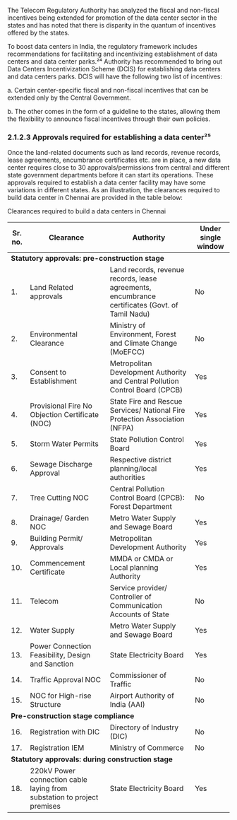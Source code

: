 The Telecom Regulatory Authority has analyzed the fiscal and non-fiscal incentives being extended for promotion of the data center sector in the states and has noted that there is disparity in the quantum of incentives offered by the states.

To boost data centers in India, the regulatory framework includes recommendations for facilitating and incentivizing establishment of data centers and data center parks.²⁴ Authority has recommended to bring out Data Centers Incentivization Scheme (DCIS) for establishing data centers and data centers parks. DCIS will have the following two list of incentives:

a. Certain center-specific fiscal and non-fiscal incentives that can be extended only by the Central Government.

b. The other comes in the form of a guideline to the states, allowing them the flexibility to announce fiscal incentives through their own policies.

### 2.1.2.3 Approvals required for establishing a data center²⁵

Once the land-related documents such as land records, revenue records, lease agreements, encumbrance certificates etc. are in place, a new data center requires close to 30 approvals/permissions from central and different state government departments before it can start its operations. These approvals required to establish a data center facility may have some variations in different states. As an illustration, the clearances required to build data center in Chennai are provided in the table below:

Clearances required to build a data centers in Chennai

<table><thead><tr><th>Sr. no.</th><th>Clearance</th><th>Authority</th><th>Under single window</th></tr></thead><tbody><tr><td colspan="4"><strong>Statutory approvals: pre-construction stage</strong></td></tr><tr><td>1.</td><td>Land Related approvals</td><td>Land records, revenue records, lease agreements, encumbrance certificates (Govt. of Tamil Nadu)</td><td>No</td></tr><tr><td>2.</td><td>Environmental Clearance</td><td>Ministry of Environment, Forest and Climate Change (MoEFCC)</td><td>No</td></tr><tr><td>3.</td><td>Consent to Establishment</td><td>Metropolitan Development Authority and Central Pollution Control Board (CPCB)</td><td>Yes</td></tr><tr><td>4.</td><td>Provisional Fire No Objection Certificate (NOC)</td><td>State Fire and Rescue Services/ National Fire Protection Association (NFPA)</td><td>Yes</td></tr><tr><td>5.</td><td>Storm Water Permits</td><td>State Pollution Control Board</td><td>Yes</td></tr><tr><td>6.</td><td>Sewage Discharge Approval</td><td>Respective district planning/local authorities</td><td>Yes</td></tr><tr><td>7.</td><td>Tree Cutting NOC</td><td>Central Pollution Control Board (CPCB): Forest Department</td><td>No</td></tr><tr><td>8.</td><td>Drainage/ Garden NOC</td><td>Metro Water Supply and Sewage Board</td><td>Yes</td></tr><tr><td>9.</td><td>Building Permit/ Approvals</td><td>Metropolitan Development Authority</td><td>Yes</td></tr><tr><td>10.</td><td>Commencement Certificate</td><td>MMDA or CMDA or Local planning Authority</td><td>Yes</td></tr><tr><td>11.</td><td>Telecom</td><td>Service provider/ Controller of Communication Accounts of State</td><td>No</td></tr><tr><td>12.</td><td>Water Supply</td><td>Metro Water Supply and Sewage Board</td><td>Yes</td></tr><tr><td>13.</td><td>Power Connection Feasibility, Design and Sanction</td><td>State Electricity Board</td><td>Yes</td></tr><tr><td>14.</td><td>Traffic Approval NOC</td><td>Commissioner of Traffic</td><td>No</td></tr><tr><td>15.</td><td>NOC for High-rise Structure</td><td>Airport Authority of India (AAI)</td><td>No</td></tr><tr><td colspan="4"><strong>Pre-construction stage compliance</strong></td></tr><tr><td>16.</td><td>Registration with DIC</td><td>Directory of Industry (DIC)</td><td>No</td></tr><tr><td>17.</td><td>Registration IEM</td><td>Ministry of Commerce</td><td>No</td></tr><tr><td colspan="4"><strong>Statutory approvals: during construction stage</strong></td></tr><tr><td>18.</td><td>220kV Power connection cable laying from substation to project premises</td><td>State Electricity Board</td><td>Yes</td></tr></tbody></table>